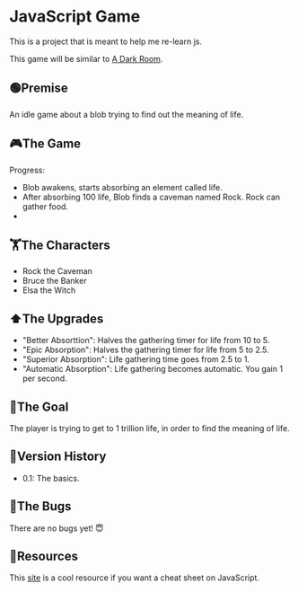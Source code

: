 # JavaScript Game

This is a project that is meant to help me re-learn js.

This game will be similar to [A Dark Room](https://adarkroom.doublespeakgames.com/).

## 🟢Premise

An idle game about a blob trying to find out the meaning of life.

## 🎮The Game

Progress:

- Blob awakens, starts absorbing an element called life.
- After absorbing 100 life, Blob finds a caveman named Rock. Rock can gather food.
- 

## 🏋️The Characters

- Rock the Caveman
- Bruce the Banker
- Elsa the Witch

## ⬆️The Upgrades

- "Better Absorttion": Halves the gathering timer for life from 10 to 5.
- "Epic Absorption": Halves the gathering timer for life from 5 to 2.5.
- "Superior Absorption": Life gathering time goes from 2.5 to 1.
- "Automatic Absorption": Life gathering becomes automatic. You gain 1 per second.

## 🎯The Goal

The player is trying to get to 1 trillion life, in order to find the meaning of life.

## 📜Version History

- 0.1: The basics.

## 🐞The Bugs

There are no bugs yet! 😇

## 📎Resources

This [site](https://www.javascriptcheatsheet.org/) is a cool resource if you want a cheat sheet on JavaScript.

